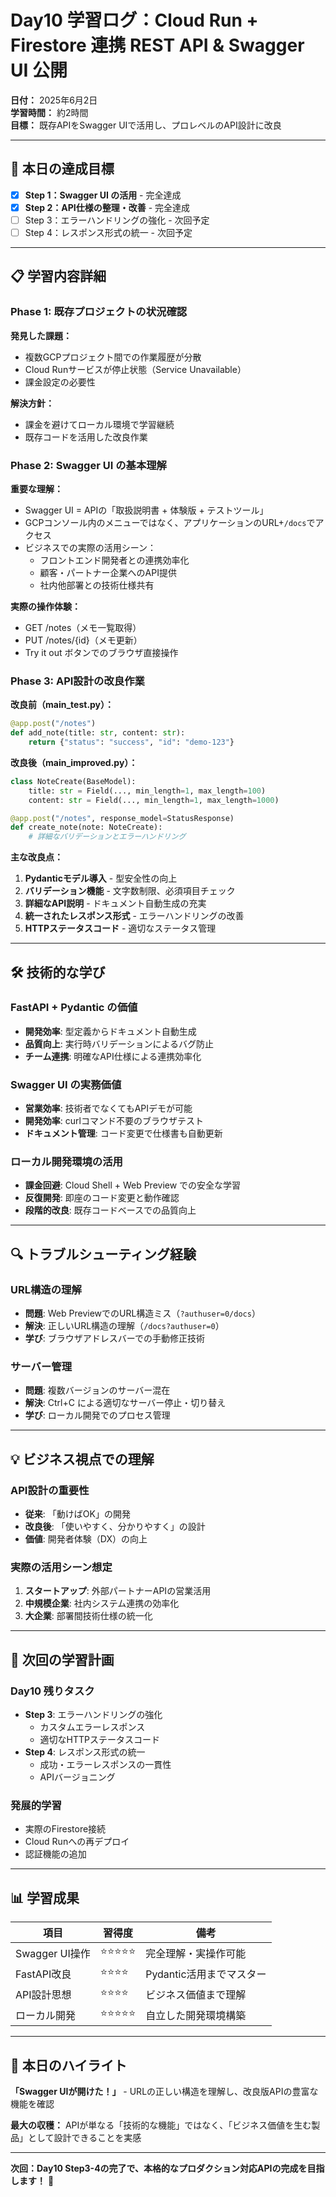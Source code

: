 # Day10 学習ログ：Cloud Run + Firestore 連携 REST API & Swagger UI 公開

**日付：** 2025年6月2日  
**学習時間：** 約2時間  
**目標：** 既存APIをSwagger UIで活用し、プロレベルのAPI設計に改良

---

## 🎯 本日の達成目標

- [x] **Step 1：Swagger UI の活用** - 完全達成
- [x] **Step 2：API仕様の整理・改善** - 完全達成  
- [ ] Step 3：エラーハンドリングの強化 - 次回予定
- [ ] Step 4：レスポンス形式の統一 - 次回予定

---

## 📋 学習内容詳細

### **Phase 1: 既存プロジェクトの状況確認**

**発見した課題：**
- 複数GCPプロジェクト間での作業履歴が分散
- Cloud Runサービスが停止状態（Service Unavailable）
- 課金設定の必要性

**解決方針：**
- 課金を避けてローカル環境で学習継続
- 既存コードを活用した改良作業

### **Phase 2: Swagger UI の基本理解**

**重要な理解：**
- Swagger UI = APIの「取扱説明書 + 体験版 + テストツール」
- GCPコンソール内のメニューではなく、アプリケーションのURL+`/docs`でアクセス
- ビジネスでの実際の活用シーン：
  - フロントエンド開発者との連携効率化
  - 顧客・パートナー企業へのAPI提供
  - 社内他部署との技術仕様共有

**実際の操作体験：**
- GET /notes（メモ一覧取得）
- PUT /notes/{id}（メモ更新）
- Try it out ボタンでのブラウザ直接操作

### **Phase 3: API設計の改良作業**

**改良前（main_test.py）：**
```python
@app.post("/notes")
def add_note(title: str, content: str):
    return {"status": "success", "id": "demo-123"}
```

**改良後（main_improved.py）：**
```python
class NoteCreate(BaseModel):
    title: str = Field(..., min_length=1, max_length=100)
    content: str = Field(..., min_length=1, max_length=1000)

@app.post("/notes", response_model=StatusResponse)
def create_note(note: NoteCreate):
    # 詳細なバリデーションとエラーハンドリング
```

**主な改良点：**
1. **Pydanticモデル導入** - 型安全性の向上
2. **バリデーション機能** - 文字数制限、必須項目チェック
3. **詳細なAPI説明** - ドキュメント自動生成の充実
4. **統一されたレスポンス形式** - エラーハンドリングの改善
5. **HTTPステータスコード** - 適切なステータス管理

---

## 🛠 技術的な学び

### **FastAPI + Pydantic の価値**
- **開発効率**: 型定義からドキュメント自動生成
- **品質向上**: 実行時バリデーションによるバグ防止
- **チーム連携**: 明確なAPI仕様による連携効率化

### **Swagger UI の実務価値**
- **営業効率**: 技術者でなくてもAPIデモが可能
- **開発効率**: curlコマンド不要のブラウザテスト
- **ドキュメント管理**: コード変更で仕様書も自動更新

### **ローカル開発環境の活用**
- **課金回避**: Cloud Shell + Web Preview での安全な学習
- **反復開発**: 即座のコード変更と動作確認
- **段階的改良**: 既存コードベースでの品質向上

---

## 🔍 トラブルシューティング経験

### **URL構造の理解**
- **問題**: Web PreviewでのURL構造ミス（`?authuser=0/docs`）
- **解決**: 正しいURL構造の理解（`/docs?authuser=0`）
- **学び**: ブラウザアドレスバーでの手動修正技術

### **サーバー管理**
- **問題**: 複数バージョンのサーバー混在
- **解決**: Ctrl+C による適切なサーバー停止・切り替え
- **学び**: ローカル開発でのプロセス管理

---

## 💡 ビジネス視点での理解

### **API設計の重要性**
- **従来**: 「動けばOK」の開発
- **改良後**: 「使いやすく、分かりやすく」の設計
- **価値**: 開発者体験（DX）の向上

### **実際の活用シーン想定**
1. **スタートアップ**: 外部パートナーAPIの営業活用
2. **中規模企業**: 社内システム連携の効率化  
3. **大企業**: 部署間技術仕様の統一化

---

## 🚀 次回の学習計画

### **Day10 残りタスク**
- **Step 3**: エラーハンドリングの強化
  - カスタムエラーレスポンス
  - 適切なHTTPステータスコード
- **Step 4**: レスポンス形式の統一
  - 成功・エラーレスポンスの一貫性
  - APIバージョニング

### **発展的学習**
- 実際のFirestore接続
- Cloud Runへの再デプロイ
- 認証機能の追加

---

## 📊 学習成果

| **項目** | **習得度** | **備考** |
|----------|------------|----------|
| Swagger UI操作 | ⭐⭐⭐⭐⭐ | 完全理解・実操作可能 |
| FastAPI改良 | ⭐⭐⭐⭐ | Pydantic活用までマスター |
| API設計思想 | ⭐⭐⭐⭐ | ビジネス価値まで理解 |
| ローカル開発 | ⭐⭐⭐⭐⭐ | 自立した開発環境構築 |

---

## 🎉 本日のハイライト

**「Swagger UIが開けた！」** - URLの正しい構造を理解し、改良版APIの豊富な機能を確認

**最大の収穫：** APIが単なる「技術的な機能」ではなく、「ビジネス価値を生む製品」として設計できることを実感

---

**次回：Day10 Step3-4の完了で、本格的なプロダクション対応APIの完成を目指します！** 🚀